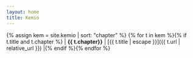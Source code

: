 ```yaml
---
layout: home
title: Kemio
---
```


<!-- alternativa nomo elementoj & molekuloj -->

<style>
    table td {
        border: none !important;
    }
    table tr {
        background-color: inherit !important;
    }
</style>

{% assign kem = site.kemio | sort: "chapter" %}
{% for t in kem %}{% if t.title and t.chapter %}
| **{{ t.chapter}}** | [{{ t.title | escape }}]({{ t.url | relative_url }}) |{% endif %}{% endfor %}

